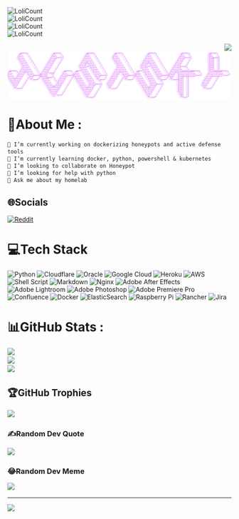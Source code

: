 ![LoliCount](https://count.getloli.com/get/@WSTxda?theme=asoul)<br>
![LoliCount](https://count.getloli.com/get/@WSTxda?theme=gelbooru)<br>
![LoliCount](https://count.getloli.com/get/@WSTxda?theme=moebooru)<br>
![LoliCount](https://count.getloli.com/get/@WSTxda?theme=rule34)<br>
<p>
<img src="https://weather-icon.journeyad.repl.co/@india?v=1" align="right">
</p>

<img align="center" src="https://github.com/Just5KY/Just5KY/blob/main/JustSKY.png" />

# 💫About Me :

    🔭 I’m currently working on dockerizing honeypots and active defense tools
    🌱 I’m currently learning docker, python, powershell & kubernetes
    👯 I’m looking to collaborate on Honeypot
    🤔 I’m looking for help with python
    💬 Ask me about my homelab


## 🌐Socials
[![Reddit](https://img.shields.io/badge/Reddit-%23FF4500.svg?logo=Reddit&logoColor=white)](https://reddit.com/user/just__sky) 


# 💻Tech Stack
![Python](https://img.shields.io/badge/python-3670A0?style=flat&logo=python&logoColor=ffdd54) ![Cloudflare](https://img.shields.io/badge/Cloudflare-F38020?style=flat&logo=Cloudflare&logoColor=white) ![Oracle](https://img.shields.io/badge/Oracle-F80000?style=flat&logo=oracle&logoColor=white) ![Google Cloud](https://img.shields.io/badge/Google%20Cloud-%234285F4.svg?style=flat&logo=google-cloud&logoColor=white) ![Heroku](https://img.shields.io/badge/heroku-%23430098.svg?style=flat&logo=heroku&logoColor=white) ![AWS](https://img.shields.io/badge/AWS-%23FF9900.svg?style=flat&logo=amazon-aws&logoColor=white) ![Shell Script](https://img.shields.io/badge/shell_script-%23121011.svg?style=flat&logo=gnu-bash&logoColor=white) ![Markdown](https://img.shields.io/badge/markdown-%23000000.svg?style=flat&logo=markdown&logoColor=white) ![Nginx](https://img.shields.io/badge/nginx-%23009639.svg?style=flat&logo=nginx&logoColor=white) ![Adobe After Effects](https://img.shields.io/badge/Adobe%20After%20Effects-9999FF.svg?style=flat&logo=Adobe%20After%20Effects&logoColor=white) ![Adobe Lightroom](https://img.shields.io/badge/Adobe%20Lightroom-31A8FF.svg?style=flat&logo=Adobe%20Lightroom&logoColor=white) ![Adobe Photoshop](https://img.shields.io/badge/adobephotoshop-%2331A8FF.svg?style=flat&logo=adobephotoshop&logoColor=white) ![Adobe Premiere Pro](https://img.shields.io/badge/Adobe%20Premiere%20Pro-9999FF.svg?style=flat&logo=Adobe%20Premiere%20Pro&logoColor=white) ![Confluence](https://img.shields.io/badge/confluence-%23172BF4.svg?style=flat&logo=confluence&logoColor=white) ![Docker](https://img.shields.io/badge/docker-%230db7ed.svg?style=flat&logo=docker&logoColor=white) ![ElasticSearch](https://img.shields.io/badge/-ElasticSearch-005571?style=flat&logo=elasticsearch) ![Raspberry Pi](https://img.shields.io/badge/-RaspberryPi-C51A4A?style=flat&logo=Raspberry-Pi) ![Rancher](https://img.shields.io/badge/rancher-%230075A8.svg?style=flat&logo=rancher&logoColor=white) ![Jira](https://img.shields.io/badge/jira-%230A0FFF.svg?style=flat&logo=jira&logoColor=white)
# 📊GitHub Stats :
![](https://github-readme-stats.vercel.app/api?username=just5ky&theme=tokyonight&hide_border=false&include_all_commits=false&count_private=false)<br/>
![](https://github-readme-streak-stats.herokuapp.com/?user=just5ky&theme=tokyonight&hide_border=false)<br/>
![](https://github-readme-stats.vercel.app/api/top-langs/?username=just5ky&theme=tokyonight&hide_border=false&include_all_commits=false&count_private=false&layout=compact)

## 🏆GitHub Trophies
![](https://github-profile-trophy.vercel.app/?username=just5ky&theme=radical&no-frame=false&no-bg=true&margin-w=4)

### ✍️Random Dev Quote
![](https://quotes-github-readme.vercel.app/api?type=horizontal&theme=tokyonight)

### 😂Random Dev Meme
<img src="https://random-memer.herokuapp.com/" width="512px"/>

---
[![](https://visitcount.itsvg.in/api?id=just5ky&icon=0&color=12)](https://visitcount.itsvg.in)
